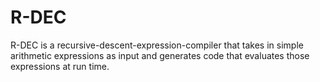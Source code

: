 # R-DEC
R-DEC is a recursive-descent-expression-compiler that takes in simple arithmetic expressions as input and generates code that evaluates those expressions at run time.
